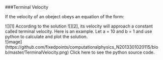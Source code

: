 ###Terminal Velocity

If the velocity of an obeject obeys an equation of the form:  
<center></center>![][1]  
According to the solution ![][2], its velocity will approach a constant called terminal velocity.  
Here is an example.  
Let a = 10 and b = 1 and use python to calculate and plot the solution.  
<center></center>![image](https://github.com/fixedpoints/computationalphysics_N2013301020115/blob/master/TerminalVelocity.png)  
Click here to see the python source code.  

[1]: http://latex.codecogs.com/gif.latex?\\\frac{dv}{dt}=a-bv  
[2]: http://latex.codecogs.com/gif.latex?\v=a-e^{-bt}  
